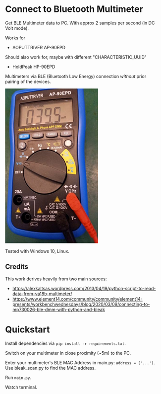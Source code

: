# Connect to Bluetooth Multimeter

Get BLE Multimeter data to PC. With approx 2 samples per second (in DC Volt mode).

Works for

* AOPUTTRIVER AP-90EPD

Should also work for, maybe with different "CHARACTERISTIC_UUID"
* HoldPeak HP-90EPD

Multimeters via BLE (Bluetooth Low Energy) connection *without* prior pairing of the devices.

<img src='img/multimeter.jpg' width="300px">

Tested with Windows 10, Linux.

## Credits

This work derives heavily from two main sources:

* https://alexkaltsas.wordpress.com/2013/04/19/python-script-to-read-data-from-va18b-multimeter/
* https://www.element14.com/community/community/element14-presents/workbenchwednesdays/blog/2020/03/09/connecting-to-mp730026-ble-dmm-with-python-and-bleak


# Quickstart

Install dependencies via `pip install -r requirements.txt`.

Switch on your multimeter in close proximity (~5m) to the PC.

Enter your multimeter's BLE MAC Address in main.py: `address = ('...')`. Use bleak_scan.py to find the MAC address.

Run `main.py`.

Watch terminal.